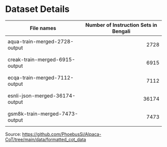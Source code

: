 # Dataset Details
| File names                     | Number of Instruction Sets in Bengali |
|--------------------------------|---------------------------------------|
| aqua-train-merged-2728-output  |<p align = "right">            2728</p>|
| creak-train-merged-6915-output |<p align = "right">            6915</p>|
| ecqa-train-merged-7112-output  |<p align = "right">            7112</p>|
| esnli-json-merged-36174-output |<p align = "right">           36174</p>|
| gsm8k-train-merged-7473-output |<p align = "right">            7473</p>|

Source: https://github.com/PhoebusSi/Alpaca-CoT/tree/main/data/formatted_cot_data



